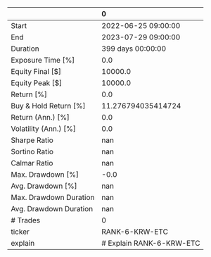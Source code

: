 |                        | 0                        |
|:-----------------------|:-------------------------|
| Start                  | 2022-06-25 09:00:00      |
| End                    | 2023-07-29 09:00:00      |
| Duration               | 399 days 00:00:00        |
| Exposure Time [%]      | 0.0                      |
| Equity Final [$]       | 10000.0                  |
| Equity Peak [$]        | 10000.0                  |
| Return [%]             | 0.0                      |
| Buy & Hold Return [%]  | 11.276794035414724       |
| Return (Ann.) [%]      | 0.0                      |
| Volatility (Ann.) [%]  | 0.0                      |
| Sharpe Ratio           | nan                      |
| Sortino Ratio          | nan                      |
| Calmar Ratio           | nan                      |
| Max. Drawdown [%]      | -0.0                     |
| Avg. Drawdown [%]      | nan                      |
| Max. Drawdown Duration | nan                      |
| Avg. Drawdown Duration | nan                      |
| # Trades               | 0                        |
| ticker                 | RANK-6-KRW-ETC           |
| explain                | # Explain RANK-6-KRW-ETC |